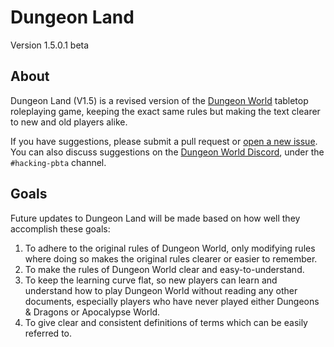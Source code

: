 # Dungeon Land

Version 1.5.0.1 beta

## About

Dungeon Land (V1.5) is a revised version of the [Dungeon World](https://dungeon-world.com) tabletop roleplaying game, keeping the exact same rules but making the text clearer to new and old players alike.

If you have suggestions, please submit a pull request or [open a new issue](https://github.com/AmasaDelano/dungeon-world-revised/issues). You can also discuss suggestions on the [Dungeon World Discord](https://discord.gg/8nPub3tjG2), under the `#hacking-pbta` channel.

## Goals

Future updates to Dungeon Land will be made based on how well they accomplish these goals:

1. To adhere to the original rules of Dungeon World, only modifying rules where doing so makes the original rules clearer or easier to remember.
2. To make the rules of Dungeon World clear and easy-to-understand.
3. To keep the learning curve flat, so new players can learn and understand how to play Dungeon World without reading any other documents, especially players who have never played either Dungeons & Dragons or Apocalypse World.
4. To give clear and consistent definitions of terms which can be easily referred to.
